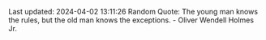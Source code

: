 Last updated: 2024-04-02 13:11:26
Random Quote: The young man knows the rules, but the old man knows the exceptions. - Oliver Wendell Holmes Jr.
